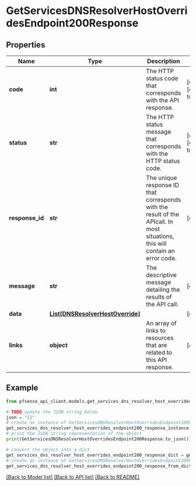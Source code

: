 # GetServicesDNSResolverHostOverridesEndpoint200Response


## Properties

Name | Type | Description | Notes
------------ | ------------- | ------------- | -------------
**code** | **int** | The HTTP status code that corresponds with the API response. | [optional] [default to 200]
**status** | **str** | The HTTP status message that corresponds with the HTTP status code. | [optional] [default to 'ok']
**response_id** | **str** | The unique response ID that corresponds with the result of the APIcall. In most situations, this will contain an error code. | [optional] 
**message** | **str** | The descriptive message detailing the results of the API call. | [optional] 
**data** | [**List[DNSResolverHostOverride]**](DNSResolverHostOverride.md) |  | [optional] 
**links** | **object** | An array of links to resources that are related to this API response. | [optional] 

## Example

```python
from pfsense_api_client.models.get_services_dns_resolver_host_overrides_endpoint200_response import GetServicesDNSResolverHostOverridesEndpoint200Response

# TODO update the JSON string below
json = "{}"
# create an instance of GetServicesDNSResolverHostOverridesEndpoint200Response from a JSON string
get_services_dns_resolver_host_overrides_endpoint200_response_instance = GetServicesDNSResolverHostOverridesEndpoint200Response.from_json(json)
# print the JSON string representation of the object
print(GetServicesDNSResolverHostOverridesEndpoint200Response.to_json())

# convert the object into a dict
get_services_dns_resolver_host_overrides_endpoint200_response_dict = get_services_dns_resolver_host_overrides_endpoint200_response_instance.to_dict()
# create an instance of GetServicesDNSResolverHostOverridesEndpoint200Response from a dict
get_services_dns_resolver_host_overrides_endpoint200_response_from_dict = GetServicesDNSResolverHostOverridesEndpoint200Response.from_dict(get_services_dns_resolver_host_overrides_endpoint200_response_dict)
```
[[Back to Model list]](../README.md#documentation-for-models) [[Back to API list]](../README.md#documentation-for-api-endpoints) [[Back to README]](../README.md)


